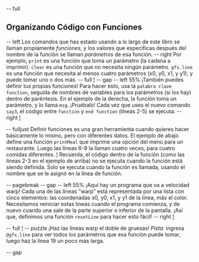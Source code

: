 -- full
## Organizando Código con Funciones
-- left
Los comandos que has estado usando a lo largo de este libro se llaman propiamente *funciones*, y los valores que especificas después del nombre de la función se llaman *parámetros* de esa función.
-- right
Por ejemplo, `print` es una función que toma un parámetro (la cadena a imprimir). `clear` es una función que no necesita ningún parámetro. `gfx.line` es una función que necesita al menos cuatro parámetros (x0, y0, x1, y y1), y puede tomar uno o dos más.
-- full
[!](p38-blueBar.png)
-- gap
-- left 55%
¡También puedes definir tus propias funciones! Para hacer esto, usa la `palabra clave function`, seguida de nombres de variables para los parámetros (si los hay) dentro de paréntesis. En el ejemplo de la derecha, la función toma un parámetro, y lo llama `msg`. ¡Pruébalo! Cada vez que uses el nuevo comando `say3`, el código entre `function` y `end function` (líneas 2-5) se ejecuta.
-- right
[!](p38-listing1.png)

-- fulljust
Definir funciones es una gran herramienta cuando quieres hacer básicamente lo mismo, pero con diferentes datos. El ejemplo de abajo define una función `printMeal` que imprime una opción del menú para un restaurante. Luego las líneas 6-9 la llaman cuatro veces, para cuatro comidas diferentes.
[!](p38-listing2.png)
Recuerda, el código dentro de la función (como las líneas 2-3 en el ejemplo de arriba) no se ejecuta cuando la función está siendo definida. Solo se ejecuta cuando la función es llamada, usando el nombre que se le asignó en la línea de función.

-- pagebreak
-- gap
-- left 55%
¡Aquí hay un programa que va a velocidad warp! Cada una de las líneas "warp" está representada por una lista con cinco elementos: las coordenadas x0, y0, x1, y y1 de la línea, más el color. Necesitamos reiniciar estas líneas cuando el programa comienza, y de nuevo cuando una sale de la parte superior o inferior de la pantalla. ¡Así que, definimos una función `resetLine` para hacer esto fácil!
-- right
[!](p38-warpScreen.png)

-- full
[!](p38-listing3.png)
-- puzzle
¡Haz las líneas warp el doble de gruesas! *Pista:* ingresa `@gfx.line` para ver todos los parámetros que esa función puede tomar, luego haz la línea 19 un poco más larga.

-- gap